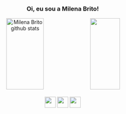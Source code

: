 <h3 align="center"> Oi, eu sou a Milena Brito!</h3> 

<div align="center">  
  <img width="45%" height="195px" src="https://github-readme-stats.vercel.app/api?username=BritoMilena&show_icons=true&count_private=true&total_issues&title_color=D889CB&icon_color=D889CB&text_color=c9d1d9&bg_color=100227" alt="Milena Brito github stats" /> 
  <img width="40%" height="195px" src="https://github-readme-stats.vercel.app/api/top-langs/?username=BritoMilena&layout=compact&title_color=D889CB&text_color=c9d1d9&bg_color=100227" />
</div>

<div style="display: inline_block" align="center"><br>
  <img height= "30" src= "https://img.shields.io/badge/HTML5-E34F26?style=for-the-badge&logo=html5&logoColor=white">
  <img height= "30" src= "https://img.shields.io/badge/CSS3-1572B6?style=for-the-badge&logo=css3&logoColor=white">
  <img height= "30" src= "https://img.shields.io/badge/JavaScript-F7DF1E?style=for-the-badge&logo=javascript&logoColor=black">
</div>
